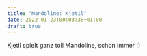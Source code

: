 ```yaml
---
title: "Mandoline: Kjetil"
date: 2022-01-23T00:03:38+01:00
draft: true
---
```


Kjetil spielt ganz toll Mandoline, schon immer :)
